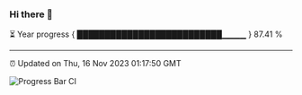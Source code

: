 ### Hi there 👋

⏳ Year progress { ██████████████████████████▁▁▁▁ } 87.41 %

---

⏰ Updated on Thu, 16 Nov 2023 01:17:50 GMT

![Progress Bar CI](https://github.com/ZhaoGui/ZhaoGui/workflows/Progress%20Bar%20CI/badge.svg)
